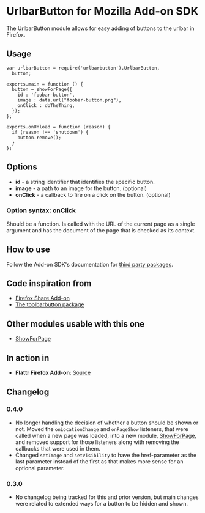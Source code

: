 UrlbarButton for Mozilla Add-on SDK
=======

The UrlbarButton module allows for easy adding of buttons to the urlbar in Firefox.

## Usage

    var urlbarButton = require('urlbarbutton').UrlbarButton,
      button;
    
    exports.main = function () {
      button = showForPage({
        id : 'foobar-button',
        image : data.url("foobar-button.png"),
        onClick : doTheThing,
      });
    };
    
    exports.onUnload = function (reason) {
      if (reason !== 'shutdown') {
        button.remove();
      }
    };

## Options

* **id** - a string identifier that identifies the specific button.
* **image** - a path to an image for the button. (optional)
* **onClick** - a callback to fire on a click on the button. (optional)

### Option syntax: onClick

Should be a function. Is called with the URL of the current page as a single argument and has the document of the page that is checked as its context.

## How to use

Follow the Add-on SDK's documentation for [third party packages](https://addons.mozilla.org/en-US/developers/docs/sdk/latest/dev-guide/tutorials/adding-menus.html).

## Code inspiration from

* [Firefox Share Add-on](https://github.com/mozilla/fx-share-addon)
* [The toolbarbutton package](https://github.com/voldsoftware/toolbarbutton-jplib)

## Other modules usable with this one

* [ShowForPage](https://github.com/voxpelli/moz-showforpage)

## In action in

* **Flattr Firefox Add-on**: [Source](https://github.com/flattr/fx-flattr-addon)

## Changelog

### 0.4.0

* No longer handling the decision of whether a button should be shown or not. Moved the `onLocationChange` and `onPageShow` listeners, that were called when a new page was loaded, into a new module, [ShowForPage](https://github.com/voxpelli/moz-showforpage), and removed support for those listeners along with removing the callbacks that were used in them.
* Changed `setImage` and `setVisibility` to have the href-parameter as the last parameter instead of the first as that makes more sense for an optional parameter.

### 0.3.0

* No changelog being tracked for this and prior version, but main changes were related to extended ways for a button to be hidden and shown.
